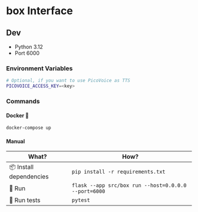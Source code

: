 # box Interface

## Dev

- Python 3.12
- Port 6000

### Environment Variables

```bash
# Optional, if you want to use PicoVoice as TTS
PICOVOICE_ACCESS_KEY=<key>
```

### Commands

#### Docker 🐳

```bash
docker-compose up
```

#### Manual

| What?                   | How?                                                 |
| ----------------------- | ---------------------------------------------------- |
| 📦 Install dependencies | `pip install -r requirements.txt`                    |
| 🚀 Run                  | `flask --app src/box run --host=0.0.0.0 --port=6000` |
| 🧪 Run tests            | `pytest`                                             |
